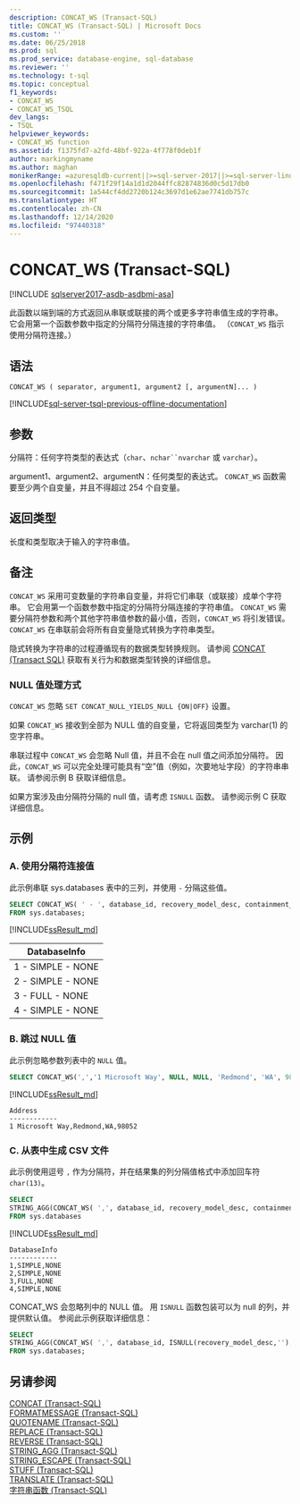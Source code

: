 ```yaml
---
description: CONCAT_WS (Transact-SQL)
title: CONCAT_WS (Transact-SQL) | Microsoft Docs
ms.custom: ''
ms.date: 06/25/2018
ms.prod: sql
ms.prod_service: database-engine, sql-database
ms.reviewer: ''
ms.technology: t-sql
ms.topic: conceptual
f1_keywords:
- CONCAT_WS
- CONCAT_WS_TSQL
dev_langs:
- TSQL
helpviewer_keywords:
- CONCAT_WS function
ms.assetid: f1375fd7-a2fd-48bf-922a-4f778f0deb1f
author: markingmyname
ms.author: maghan
monikerRange: =azuresqldb-current||>=sql-server-2017||>=sql-server-linux-2017||=azuresqldb-mi-current||=azure-sqldw-latest
ms.openlocfilehash: f471f29f14a1d1d2044ffc82874836d0c5d17db0
ms.sourcegitcommit: 1a544cf4dd2720b124c3697d1e62ae7741db757c
ms.translationtype: HT
ms.contentlocale: zh-CN
ms.lasthandoff: 12/14/2020
ms.locfileid: "97440318"
---
```

# <a name="concat_ws-transact-sql"></a>CONCAT_WS (Transact-SQL)
[!INCLUDE [sqlserver2017-asdb-asdbmi-asa](../../includes/applies-to-version/sqlserver2017-asdb-asdbmi-asa.md)]

此函数以端到端的方式返回从串联或联接的两个或更多字符串值生成的字符串。 它会用第一个函数参数中指定的分隔符分隔连接的字符串值。 （`CONCAT_WS` 指示使用分隔符连接。） 

##  <a name="syntax"></a>语法   
```syntaxsql
CONCAT_WS ( separator, argument1, argument2 [, argumentN]... )
```

[!INCLUDE[sql-server-tsql-previous-offline-documentation](../../includes/sql-server-tsql-previous-offline-documentation.md)]

## <a name="arguments"></a>参数
分隔符：任何字符类型的表达式（`char`、`nchar``nvarchar` 或 `varchar`）。

argument1、argument2、argumentN：任何类型的表达式。 `CONCAT_WS` 函数需要至少两个自变量，并且不得超过 254 个自变量。

## <a name="return-types"></a>返回类型
长度和类型取决于输入的字符串值。

## <a name="remarks"></a>备注   
`CONCAT_WS` 采用可变数量的字符串自变量，并将它们串联（或联接）成单个字符串。 它会用第一个函数参数中指定的分隔符分隔连接的字符串值。 `CONCAT_WS` 需要分隔符参数和两个其他字符串值参数的最小值，否则，`CONCAT_WS` 将引发错误。 `CONCAT_WS` 在串联前会将所有自变量隐式转换为字符串类型。 

隐式转换为字符串的过程遵循现有的数据类型转换规则。 请参阅 [CONCAT (Transact SQL)](../../t-sql/functions/concat-transact-sql.md) 获取有关行为和数据类型转换的详细信息。

### <a name="treatment-of-null-values"></a>NULL 值处理方式

`CONCAT_WS` 忽略 `SET CONCAT_NULL_YIELDS_NULL {ON|OFF}` 设置。

如果 `CONCAT_WS` 接收到全部为 NULL 值的自变量，它将返回类型为 varchar(1) 的空字符串。

串联过程中 `CONCAT_WS` 会忽略 Null 值，并且不会在 null 值之间添加分隔符。 因此，`CONCAT_WS` 可以完全处理可能具有“空”值（例如，次要地址字段）的字符串串联。 请参阅示例 B 获取详细信息。

如果方案涉及由分隔符分隔的 null 值，请考虑 `ISNULL` 函数。 请参阅示例 C 获取详细信息。

## <a name="examples"></a>示例   

### <a name="a--concatenating-values-with-separator"></a>A.  使用分隔符连接值
此示例串联 sys.databases 表中的三列，并使用 `-` 分隔这些值。   

```sql
SELECT CONCAT_WS( ' - ', database_id, recovery_model_desc, containment_desc) AS DatabaseInfo
FROM sys.databases;
```

[!INCLUDE[ssResult_md](../../includes/ssresult-md.md)]   

|DatabaseInfo |  
|---------|
|1 - SIMPLE - NONE |
|2 - SIMPLE - NONE |
|3 - FULL - NONE |
|4 - SIMPLE - NONE |


### <a name="b--skipping-null-values"></a>B.  跳过 NULL 值
此示例忽略参数列表中的 `NULL` 值。

```sql
SELECT CONCAT_WS(',','1 Microsoft Way', NULL, NULL, 'Redmond', 'WA', 98052) AS Address;
```

[!INCLUDE[ssResult_md](../../includes/ssresult-md.md)]   

```
Address
------------   
1 Microsoft Way,Redmond,WA,98052
```

### <a name="c--generating-csv-file-from-table"></a>C.  从表中生成 CSV 文件
此示例使用逗号 `,` 作为分隔符，并在结果集的列分隔值格式中添加回车符 `char(13)`。

```sql
SELECT 
STRING_AGG(CONCAT_WS( ',', database_id, recovery_model_desc, containment_desc), char(13)) AS DatabaseInfo
FROM sys.databases
```

[!INCLUDE[ssResult_md](../../includes/ssresult-md.md)]   

```
DatabaseInfo
------------   
1,SIMPLE,NONE
2,SIMPLE,NONE
3,FULL,NONE 
4,SIMPLE,NONE 
```

CONCAT_WS 会忽略列中的 NULL 值。 用 `ISNULL` 函数包装可以为 null 的列，并提供默认值。 参阅此示例获取详细信息：

```sql
SELECT 
STRING_AGG(CONCAT_WS( ',', database_id, ISNULL(recovery_model_desc,''), ISNULL(containment_desc,'N/A')), char(13)) AS DatabaseInfo
FROM sys.databases;
```

## <a name="see-also"></a>另请参阅
 [CONCAT (Transact-SQL)](../../t-sql/functions/concat-transact-sql.md)  
 [FORMATMESSAGE (Transact-SQL)](../../t-sql/functions/formatmessage-transact-sql.md)  
 [QUOTENAME (Transact-SQL)](../../t-sql/functions/quotename-transact-sql.md)  
 [REPLACE (Transact-SQL)](../../t-sql/functions/replace-transact-sql.md)  
 [REVERSE (Transact-SQL)](../../t-sql/functions/reverse-transact-sql.md)  
 [STRING_AGG (Transact-SQL)](../../t-sql/functions/string-agg-transact-sql.md)  
 [STRING_ESCAPE (Transact-SQL)](../../t-sql/functions/string-escape-transact-sql.md)  
 [STUFF (Transact-SQL)](../../t-sql/functions/stuff-transact-sql.md)  
 [TRANSLATE (Transact-SQL)](../../t-sql/functions/translate-transact-sql.md)  
 [字符串函数 (Transact-SQL)](../../t-sql/functions/string-functions-transact-sql.md)  

